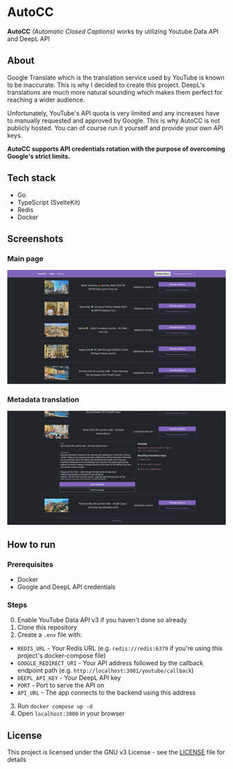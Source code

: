 # AutoCC

**AutoCC** *(Automatic Closed Captions)* works by utilizing Youtube Data API and DeepL API

## About

Google Translate which is the translation service used by YouTube is known to be inaccurate. This is why I decided to create this project.
DeepL's translations are much more natural sounding which makes them perfect for reaching a wider audience.

Unfortunately, YouTube's API quota is very limited and any increases have to manually requested and approved by Google. This is why AutoCC is not publicly hosted.
You can of course run it yourself and provide your own API keys. 

**AutoCC supports API credentials rotation with the purpose of overcoming Google's strict limits.**

## Tech stack
- Go
- TypeScript (SvelteKit)
- Redis
- Docker

## Screenshots

### Main page
![Main page](screenshots/1.png)

### Metadata translation
![Main page](screenshots/2.png)

## How to run

### Prerequisites

- Docker
- Google and DeepL API credentials

### Steps

0. Enable YouTube Data API v3 if you haven't done so already
1. Clone this repository
2. Create a `.env` file with:
- `REDIS_URL` - Your Redis URL (e.g. `redis://redis:6379` if you're using this project's docker-compose file)
- `GOOGLE_REDIRECT_URI` - Your API address followed by the callback endpoint path (e.g. `http://localhost:3001/youtube/callback`)
- `DEEPL_API_KEY` - Your DeepL API key
- `PORT` - Port to serve the API on
- `API_URL` - The app connects to the backend using this address

3. Run `docker compose up -d`
4. Open `localhost:3000` in your browser

## License

This project is licensed under the GNU v3 License - see the [LICENSE](LICENSE) file for details